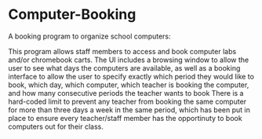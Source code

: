 # Computer-Booking
A booking program to organize school computers:

This program allows staff members to access and book computer labs and/or chromebook carts.
The UI includes a browsing window to allow the user to see what days the computers are available,
as well as a booking interface to allow the user to specify exactly which period they would like to book,
which day, which computer, which teacher is booking the computer, and how many consecutive periods the teacher wants to book
There is a hard-coded limit to prevent any teacher from booking the same computer for more than three days a week in the same period,
which has been put in place to ensure every teacher/staff member has the opportinuty to book computers out for their class.
